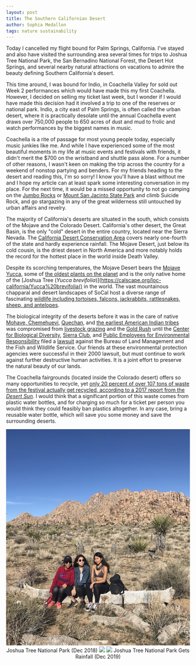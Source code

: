 ```yaml
---
layout: post
title: The Southern Californian Desert
author: Sophia Medallon
tags: nature sustainability
---
```


Today I cancelled my flight bound for Palm Springs, California. I've stayed and also have visited the surrounding area several times for trips to Joshua Tree National Park, the San Bernadino National Forest, the Desert Hot Springs, and several nearby natural attractions on vacations to admire the beauty defining Southern California's desert.

This time around, I was bound for Indio, in Coachella Valley for sold out Week 2 performances which would have made this my first Coachella. However, I decided on selling my ticket last week, but I wonder if I would have made this decision had it involved a trip to one of the reserves or national park. Indio, a city east of Palm Springs, is often called the urban desert, where it is practically desolate until the annual Coachella event draws over 750,000 people to 650 acres of dust and mud to frolic and watch performances by the biggest names in music.

Coachella is a rite of passage for most young people today, especially music junkies like me. And while I have experienced some of the most beautiful moments in my life at music events and festivals with friends, it didn't merit the $700 on the wristband and shuttle pass alone. For a number of other reasons, I wasn't keen on making the trip across the country for a weekend of nonstop partying and benders. 
For my friends heading to the desert and reading this, I'm so sorry! I know you'll have a blast without me and I hope my article can at least spark some interesting conversation in my place. For the next time, it would be a missed opportunity to not go camping on the [Jumbo Rocks](https://www.nps.gov/jotr/planyourvisit/jumbo-rocks-campground.htm) or [Mount San Jacinto State Park](https://www.parks.ca.gov/?page_id=636) and climb Suicide Rock, and go stargazing in any of the great wilderness still untouched by urban affairs and revelry.

The majority of California's deserts are situated in the south, which consists of the Mojave and the Colorado Desert. California's other desert, the Great Basin, is the only "cold" desert in the entire country, located near the Sierra Nevada. The [California Desert Conservation Area](https://www.biologicaldiversity.org/programs/public_lands/deserts/california_desert_conservation_area/index.html) covers nearly one-fourth of the state and hardly experience rainfall. The Mojave Desert, just below its cold cousin, is the driest desert in North America and more notably holds the record for the hottest place in the world inside Death Valley. 

Despite its scorching temperatures, the Mojave Desert bears the [Mojave Yucca](https://calscape.org/Yucca-schidigera-(Mojave-Yucca)?srchcr=sc56e1c1e51f976), some of [the oldest plants on the planet](https://www.sciencefocus.com/nature/top-10-oldest-plants-on-the-planet/) and is the only native home of the [Joshua Tree (*Yucca brevifolia*)](https://calscape.org/loc-california/Yucca%20brevifolia() in the world. The vast mountainous chapparal and desert landscapes of SoCal host a diverse range of fascinating [wildlife including tortoises, falcons, jackrabbits, rattlesnakes, sheep, and antelopes](https://www.fs.usda.gov/land/pubs/ecoregions/ch40.html). 

The biological integrity of the deserts before it was in the care of native [Mohave, Chemehuevi](https://www.nps.gov/moja/learn/historyculture/index.htm), [Quechan](https://www.biologicaldiversity.org/programs/public_lands/deserts/california_desert_conservation_area/history.html), and [the earliest American Indian tribes](http://mojavedesert.net/people/american-indians.html) was compromised from [livestock grazing](https://www.parks.ca.gov/pages/735/files/insertgrasslandinvaders3up.pdf) and the [Gold Rush](https://www.parks.ca.gov/?page_id=1081) until the [Center for Biological Diversity](https://www.biologicaldiversity.org), [Sierra Club](https://www.sierraclub.org), and [Public Employees for Environmental Responsibility](https://peer.org) filed a  [lawsuit](https://www.biologicaldiversity.org/programs/public_lands/deserts/california_desert_conservation_area/pdfs/complaint_2000.pdf) against the Bureau of Land Management and the Fish and Wildlife Service. Our friends at these environmental protection agencies were successful in their 2000 lawsuit, but must continue to work against further destructive human activities. It is a joint effort to preserve the natural beauty of our lands. 

The Coachella fairgrounds (located inside the Colorado desert) offers so many opportunities to recycle, yet [only 20 percent of over 107 tons of waste from the festival actually get recycled, according to a 2017 report from the *Desert Sun*](https://www.desertsun.com/story/life/entertainment/music/coachella/2017/04/21/coachella-generates-107-tons-solid-waste-each-day-20-gets-recycled/305682001/). I would think that a significant portion of this waste comes from plastic water bottles, and for charging so much for a ticket per person you would think they could feasibly ban plastics altogether. In any case, bring a reusable water bottle, which will save you some money and save the surrounding deserts.

<div style='text-align: center;'>
<img src='/images/IMG_1445.JPG'>
Joshua Tree National Park (Dec 2018)
<img src='/images/IMG_5434.png'>
<img src='/images/IMG_9042.png'>
Joshua Tree National Park Gets Rainfall (Dec 2019)
